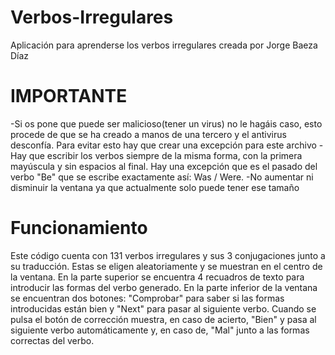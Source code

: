 # Verbos-Irregulares
Aplicación para aprenderse los verbos irregulares creada por Jorge Baeza Díaz

# IMPORTANTE
-Si os pone que puede ser malicioso(tener un virus) no le hagáis caso, esto procede de que se ha creado a manos de una tercero y el antivirus desconfía. Para evitar esto hay que crear una excepción para este archivo
-Hay que escribir los verbos siempre de la misma forma, con la primera mayúscula y sin espacios al final. Hay una excepción que es el pasado del verbo "Be" que se escribe exactamente así: Was / Were.
-No aumentar ni disminuir la ventana ya que actualmente solo puede tener ese tamaño

# Funcionamiento
Este código cuenta con 131 verbos irregulares y sus 3 conjugaciones junto a su traducción. Estas se eligen aleatoriamente y se muestran en el centro de la ventana. En la parte superior se encuentra 4 recuadros de texto para introducir las formas del verbo generado. En la parte inferior de la ventana se encuentran dos botones: "Comprobar" para saber si las formas introducidas están bien y "Next" para pasar al siguiente verbo. Cuando se pulsa el botón de corrección muestra, en caso de acierto, "Bien" y pasa al siguiente verbo automáticamente y, en caso de, "Mal" junto a las formas correctas del verbo. 
